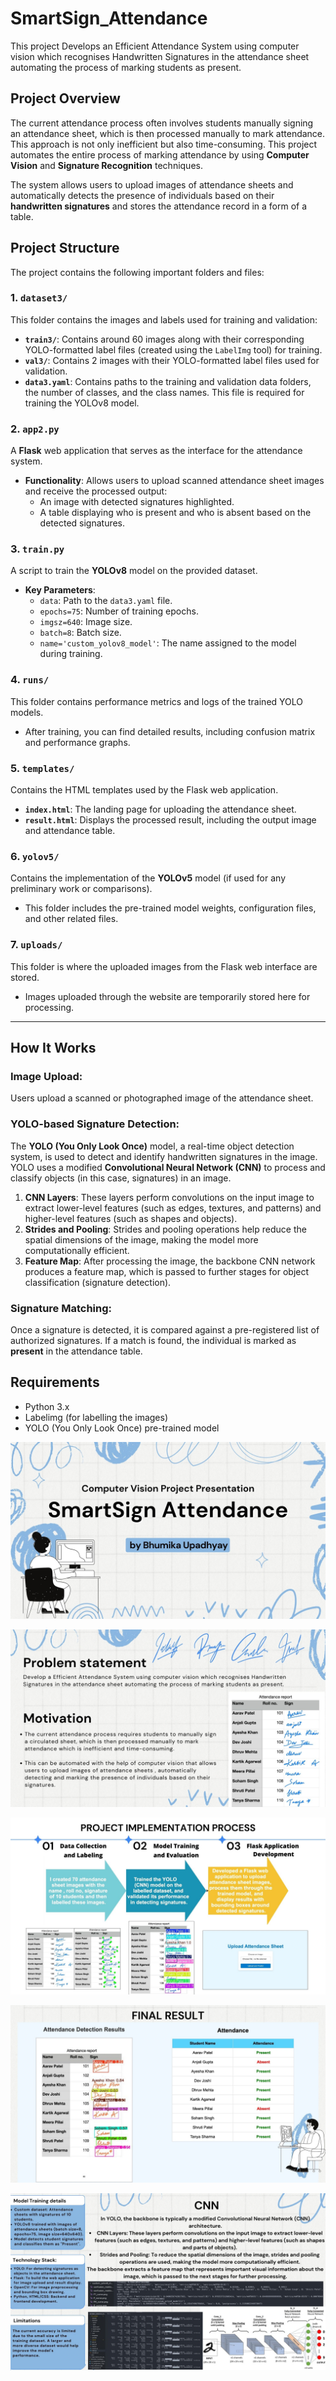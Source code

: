 # SmartSign_Attendance
This project Develops an Efficient Attendance System using computer vision which recognises Handwritten Signatures in the attendance sheet automating the process of marking students as present.

## Project Overview

The current attendance process often involves students manually signing an attendance sheet, which is then processed manually to mark attendance. This approach is not only inefficient but also time-consuming. This project automates the entire process of marking attendance by using **Computer Vision** and **Signature Recognition** techniques.

The system allows users to upload images of attendance sheets and automatically detects the presence of individuals based on their **handwritten signatures** and stores the attendance record in a form of a table. 

## Project Structure

The project contains the following important folders and files:

### 1. **`dataset3/`**  
This folder contains the images and labels used for training and validation:

- **`train3/`**: Contains around 60 images along with their corresponding YOLO-formatted label files (created using the `LabelImg` tool) for training.
- **`val3/`**: Contains 2 images with their YOLO-formatted label files used for validation.
- **`data3.yaml`**: Contains paths to the training and validation data folders, the number of classes, and the class names. This file is required for training the YOLOv8 model.

### 2. **`app2.py`**  
A **Flask** web application that serves as the interface for the attendance system.  
- **Functionality**: Allows users to upload scanned attendance sheet images and receive the processed output:
    - An image with detected signatures highlighted.
    - A table displaying who is present and who is absent based on the detected signatures.

### 3. **`train.py`**  
A script to train the **YOLOv8** model on the provided dataset.  
- **Key Parameters**:  
    - `data`: Path to the `data3.yaml` file.
    - `epochs=75`: Number of training epochs.
    - `imgsz=640`: Image size.
    - `batch=8`: Batch size.
    - `name='custom_yolov8_model'`: The name assigned to the model during training.

### 4. **`runs/`**  
This folder contains performance metrics and logs of the trained YOLO models.  
- After training, you can find detailed results, including confusion matrix and performance graphs.

### 5. **`templates/`**  
Contains the HTML templates used by the Flask web application.  
- **`index.html`**: The landing page for uploading the attendance sheet.
- **`result.html`**: Displays the processed result, including the output image and attendance table.

### 6. **`yolov5/`**  
Contains the implementation of the **YOLOv5** model (if used for any preliminary work or comparisons).  
- This folder includes the pre-trained model weights, configuration files, and other related files.

### 7. **`uploads/`**  
This folder is where the uploaded images from the Flask web interface are stored.  
- Images uploaded through the website are temporarily stored here for processing.

---

## How It Works

### Image Upload:
Users upload a scanned or photographed image of the attendance sheet.

### YOLO-based Signature Detection:
The **YOLO (You Only Look Once)** model, a real-time object detection system, is used to detect and identify handwritten signatures in the image. YOLO uses a modified **Convolutional Neural Network (CNN)** to process and classify objects (in this case, signatures) in an image.

1. **CNN Layers**: These layers perform convolutions on the input image to extract lower-level features (such as edges, textures, and patterns) and higher-level features (such as shapes and objects).
2. **Strides and Pooling**: Strides and pooling operations help reduce the spatial dimensions of the image, making the model more computationally efficient.
3. **Feature Map**: After processing the image, the backbone CNN network produces a feature map, which is passed to further stages for object classification (signature detection).

### Signature Matching:
Once a signature is detected, it is compared against a pre-registered list of authorized signatures. If a match is found, the individual is marked as **present** in the attendance table.

## Requirements

- Python 3.x
- Labelimg (for labelling the images)
- YOLO (You Only Look Once) pre-trained model

![Smart Sign](1.jpg)

![Smart Sign](2.jpg)

![Smart Sign](3.jpg)

![Smart Sign](4.jpg)

![Smart Sign](5.jpg)




